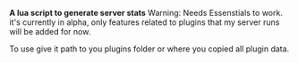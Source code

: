 **A lua script to generate server stats**
Warning: Needs Essenstials to work. it's currently in alpha, only features related to plugins that my server runs will be added for now.

To use give it path to you plugins folder or where you copied all plugin data.
